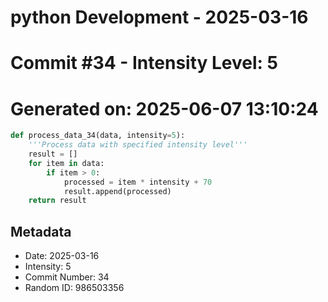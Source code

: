 ﻿# python Development - 2025-03-16
# Commit #34 - Intensity Level: 5
# Generated on: 2025-06-07 13:10:24
```python
def process_data_34(data, intensity=5):
    '''Process data with specified intensity level'''
    result = []
    for item in data:
        if item > 0:
            processed = item * intensity + 70
            result.append(processed)
    return result
```
## Metadata
- Date: 2025-03-16
- Intensity: 5
- Commit Number: 34
- Random ID: 986503356
